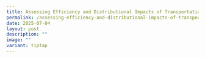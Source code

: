 ```yaml
---
title: Assessing Efficiency and Distributional Impacts of Transportation Policy
permalink: /assessing-efficiency-and-distributional-impacts-of-transportation-policy/
date: 2025-07-04
layout: post
description: ""
image: ""
variant: tiptap
---
```

